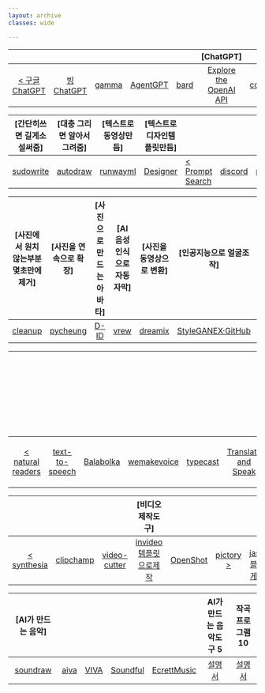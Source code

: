 ```yaml
---
layout: archive
classes: wide

---
```


|     |     |      |      |      |[ChatGPT]|      |      |      |      |      |      |
| :---: | :---: | :---: | :---: | :---: | :---: | :---: | :---: | :---: | :---: | :---: | :---: |
| [<  구글ChatGPT](https://chat.openai.com/chat) |  [빙ChatGPT](https://www.bing.com/?setlang=en&cc=kr&cc=KR)  | [gamma](https://gamma.app/docs/Untitled-srwoouffzxbxqrg?mode=doc#card-lnyedjdanu30cv6)  | [AgentGPT](https://agentgpt.reworkd.ai/ko) | [bard](https://bard.google.com/?hl=en) | [Explore the OpenAI API](https://platform.openai.com/overview) | [copyai](https://app.copy.ai/projects/25077331?tool=chat&tab=results) | [ChatGPTexel](https://drive.google.com/file/d/1EBqu1F7zMbLC121afBWaI2tEIZw07Lcg/view?usp=share_link) | [gpt4all](https://gpt4all.io/index.html) | [AutoGPT설정](https://hashdork.com/ko/autogpt/) | [AutoGPT  >](https://github.com/Significant-Gravitas/Auto-GPT) |



|[간단히쓰면 길게소설써줌]|[대충 그리면 알아서그려줌]|[텍스트로 동영상만듬]|[텍스트로 디자인템플릿만듬]|      |      |      |[텍스트로 사진만듬]|      |      |
| :---: | :---: | :---: | :---: | :--- | :--- | :--- | :---: | :---: | :---: |
| [sudowrite](https://www.sudowrite.com/app#) | [autodraw](https://www.autodraw.com/) | [runwayml](https://app.runwayml.com/video-tools/teams/jangwookchoi1/ai-tools) |[Designer](https://designer.microsoft.com/) | [<  Prompt Search](https://www.ptsearch.info/home/) | [discord](https://discord.com/channels/662267976984297473/@home) | [pokeit](https://pokeit.ai/) | [prompthero검색](https://prompthero.com/stable-diffusion-prompts) | [DALL·E](https://labs.openai.com/) | [Playground  >](https://playgroundai.com/create?) |



|[사진에서 원치않는부분 몇초만에 제거]|[사진을 연속으로 확장]| [사진으로 만드는 아바타] | [AI 음성인식으로 자동자막]|[사진을 동영상으로 변환]|[인공지능으로 얼굴조작]|[인공지능으로 얼굴조작 공유모델저장]|
| :---: | :---: | :---: | :---: | :---: | :---: | :---: |
| [cleanup](https://cleanup.pictures/) | [pycheung](https://www.pycheung.com/checker/) | [D-ID](https://studio.d-id.com/?video=tlk_fa1ueJObWfSiYe4RT57u2) | [vrew](https://vrew.voyagerx.com/ko/) | [dreamix](https://dreamix-video-editing.github.io/) | [StyleGANEX·GitHub](https://github.com/williamyang1991/StyleGANEX/actions) | [HuggingFace](https://huggingface.co/spaces/PKUWilliamYang/StyleGANEX) |



|     |     |      |      |      |      |[텍스트를 음성과 MP3로변환]|      |      |      |      |      |      |
| :---: | :---: | :---: | :---: | :---: | :---: | :---: | :---: | :---: | :---: | :---: | :---: | :---: |
| [<  natural readers](https://www.naturalreaders.com/online/) | [text-to-speech](https://text-to-speech.imtranslator.net/speech.asp) | [Balabolka](http://www.cross-plus-a.com/kr/balabolka.htm) | [wemakevoice](https://www.wemakevoice.com/freetts) | [typecast](https://app.typecast.ai/ko/login?nextPath=%2Fko%2Fdashboard) | [Translate and Speak](https://imtranslator.net/translate-and-speak/) | [네이버클로바더빙](https://clovadubbing.naver.com/) | [Panopreter](https://download.pcsystemfix.com/drivers/?brand=Windows&logo=windows&gclid=EAIaIQobChMImITU8aTU_gIVMJfRBB0YlQNUEAEYASAAEgIPTvD_BwE) | [Google TTS](https://www.appurse.com/com.google.android.tts.html?gclid=CjwKCAjwxr2iBhBJEiwAdXECw88R6Y5KVs5rxp4Bl7IG4rHuK3nsdOhNbvhnexeLP5p11cMp9MVEbBoCOLAQAvD_BwE) | [Microsoft TTS](http://singingdalong.blogspot.com/2021/07/Microsoft-TTS-apk.html) | [PC에TTS깔기](https://www.youtube.com/watch?v=JgTHu7gAUGs) | [TorToiSe TTS](https://docs.google.com/document/d/13O_eyY65i6AkNrN_LdPhpUjGhyTNKYHvDrIvHnHe1GA/edit#) | [Kaggle  >](https://www.kaggle.com/datasets/bryanpark/korean-single-speaker-speech-dataset) |



|     |     |      |[비디오 제작도구]|      |      |      |[홈페이지 제작도구]|     |     |     |[커뮤니티 창고]|      |      |
| :---: | :---: | :---: | :---: | :---: | :---: | :---: | :---: | :---: | :---: | :---: | :---: | :---: | :---: |
| [<  synthesia](https://www.synthesia.io/) | [clipchamp](https://app.clipchamp.com/) | [video-cutter](https://video-cutter-js.com/kr/) | [invideo템플릿으로제작](https://invideo.io/workflow/marketing-templates) | [OpenShot](https://www.openshot.org/) | [pictory  >](https://app.pictory.ai/textinput) | [<  jasper블로그게시물](https://www.jasper.ai/) | [Smailpro메일자동생성](https://smailpro.com/) | [mixo](https://app.mixo.io/sites/UZzgZVo8YK7SDaTwTFwt) | [modoo  >](https://www.modoo.at/management)  |  [<  gongu](https://gongu.copyright.or.kr/gongu/main/main.do) | [kmong전문가](https://kmong.com/) | [pixabay](https://pixabay.com/ko/sound-effects/search/rain%20falling/?manual_search=1) | [Pexels  >](https://www.pexels.com/ko-kr/videos/) |



|[AI가 만드는 음악]|     |     |     |     |AI가 만드는 음악도구 5|작곡프로그램 10|
| :---: | :---: | :---: | :---: | :---: | :---: | :---: |
| [soundraw](https://soundraw.io/create_music) | [aiva](https://www.aiva.ai/) | [VIVA](https://creators.aiva.ai/) | [Soundful](https://my.soundful.com/) | [EcrettMusic](https://soundraw.io/edit_music?length=180&tempo=low,normal,high&mood=Sentimental) | [설명서](https://digit2sight.com/2023%EB%85%84-%EC%B5%9C%EA%B3%A0%EC%9D%98-%EC%9D%8C%EC%95%85-%EC%83%9D%EC%84%B1-ai-%EB%8F%84%EA%B5%AC-best-5/) | [설명서](https://www.movavi.com/kr/learning-portal/free-music-making-software.html) |






